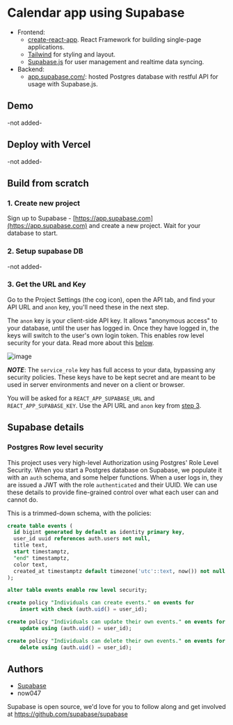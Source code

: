 # Calendar app using Supabase

-   Frontend:
    -   [create-react-app](https://reactjs.org/docs/create-a-new-react-app.html). React Framework for building single-page applications.
    -   [Tailwind](https://tailwindcss.com/) for styling and layout.
    -   [Supabase.js](https://supabase.com/docs/library/getting-started) for user management and realtime data syncing.
-   Backend:
    -   [app.supabase.com/](https://app.supabase.com/): hosted Postgres database with restful API for usage with Supabase.js.

## Demo

-not added-

## Deploy with Vercel

-not added-

## Build from scratch

### 1. Create new project

Sign up to Supabase - [https://app.supabase.com](https://app.supabase.com) and create a new project. Wait for your database to start.

### 2. Setup supabase DB 

-not added-

### 3. Get the URL and Key

Go to the Project Settings (the cog icon), open the API tab, and find your API URL and `anon` key, you'll need these in the next step.

The `anon` key is your client-side API key. It allows "anonymous access" to your database, until the user has logged in. Once they have logged in, the keys will switch to the user's own login token. This enables row level security for your data. Read more about this [below](#postgres-row-level-security).

![image](https://user-images.githubusercontent.com/10214025/88916245-528c2680-d298-11ea-8a71-708f93e1ce4f.png)

**_NOTE_**: The `service_role` key has full access to your data, bypassing any security policies. These keys have to be kept secret and are meant to be used in server environments and never on a client or browser.

You will be asked for a `REACT_APP_SUPABASE_URL` and `REACT_APP_SUPABASE_KEY`. Use the API URL and `anon` key from [step 3](#3.-get-the-url-and-key).

## Supabase details

### Postgres Row level security

This project uses very high-level Authorization using Postgres' Role Level Security.
When you start a Postgres database on Supabase, we populate it with an `auth` schema, and some helper functions.
When a user logs in, they are issued a JWT with the role `authenticated` and their UUID.
We can use these details to provide fine-grained control over what each user can and cannot do.

This is a trimmed-down schema, with the policies:

```sql
create table events (
  id bigint generated by default as identity primary key,
  user_id uuid references auth.users not null,
  title text,
  start timestamptz,
  "end" timestamptz,
  color text,
  created_at timestamptz default timezone('utc'::text, now()) not null
);

alter table events enable row level security;

create policy "Individuals can create events." on events for
    insert with check (auth.uid() = user_id);

create policy "Individuals can update their own events." on events for
    update using (auth.uid() = user_id);

create policy "Individuals can delete their own events." on events for
    delete using (auth.uid() = user_id);
```

## Authors

-   [Supabase](https://supabase.com)
-   now047

Supabase is open source, we'd love for you to follow along and get involved at https://github.com/supabase/supabase
